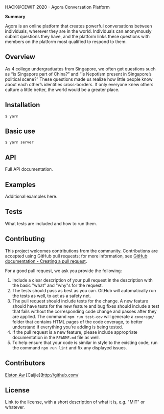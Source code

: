 HACK@CEWIT 2020 - Agora Conversation Platform

**Summary** 

Agora is an online platform that creates powerful conversations between individuals, wherever they are in the world. Individuals can anonymously submit questions they have, and the platform links these questions with members on the platform most qualified to respond to them.

## Overview

As 4 college undergraduates from Singapore, we often get questions such as “is Singapore part of China?” and “Is Nepotism present in Singapore’s political scene?” These questions made us realize how little people know about each other’s identities cross-borders. If only everyone knew others culture a little better, the world would be a greater place.

## Installation

```
$ yarn
```

## Basic use

```
$ yarn server
```

## API 

Full API documentation.  

## Examples

Additional examples here.

## Tests

What tests are included and how to run them. 

## Contributing

This project welcomes contributions from the community. Contributions are
accepted using GitHub pull requests; for more information, see 
[GitHub documentation - Creating a pull request](https://help.github.com/articles/creating-a-pull-request/).

For a good pull request, we ask you provide the following:

1. Include a clear description of your pull request in the description
   with the basic "what" and "why"s for the request.
2. The tests should pass as best as you can. GitHub will automatically run
   the tests as well, to act as a safety net.
3. The pull request should include tests for the change. A new feature should
   have tests for the new feature and bug fixes should include a test that fails
   without the corresponding code change and passes after they are applied.
   The command `npm run test-cov` will generate a `coverage/` folder that
   contains HTML pages of the code coverage, to better understand if everything
   you're adding is being tested.
4. If the pull request is a new feature, please include appropriate documentation 
   in the `README.md` file as well.
5. To help ensure that your code is similar in style to the existing code,
   run the command `npm run lint` and fix any displayed issues.

## Contributors

[Elston Aw](https://github.com/elstonayx)
[Caijie](http://github.com/

## License

Link to the license, with a short description of what it is, 
e.g. "MIT" or whatever.  
